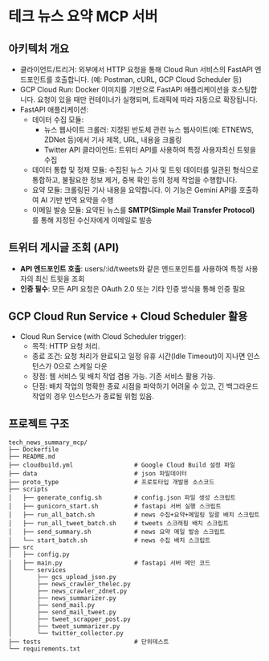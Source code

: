 # 테크 뉴스 요약 MCP 서버

## 아키텍처 개요

- 클라이언트/트리거: 외부에서 HTTP 요청을 통해 Cloud Run 서비스의 FastAPI 엔드포인트를 호출합니다. (예: Postman, cURL, GCP Cloud Scheduler 등)
- GCP Cloud Run: Docker 이미지를 기반으로 FastAPI 애플리케이션을 호스팅합니다. 요청이 있을 때만 컨테이너가 실행되며, 트래픽에 따라 자동으로 확장됩니다.
- FastAPI 애플리케이션:
    - 데이터 수집 모듈:
      - 뉴스 웹사이트 크롤러: 지정된 반도체 관련 뉴스 웹사이트(예: ETNEWS, ZDNet 등)에서 기사 제목, URL, 내용을 크롤링
      - Twitter API 클라이언트: 트위터 API를 사용하여 특정 사용자최신 트윗을 수집
    - 데이터 통합 및 정제 모듈: 수집된 뉴스 기사 및 트윗 데이터를 일관된 형식으로 통합하고, 불필요한 정보 제거, 중복 확인 등의 정제 작업을 수행합니다.
    - 요약 모듈: 크롤링된 기사 내용을 요약합니다. 이 기능은 Gemini API를 호출하여 AI 기반 번역 요약을 수행
    - 이메일 발송 모듈: 요약된 뉴스를 **SMTP(Simple Mail Transfer Protocol)** 를 통해 지정된 수신자에게 이메일로 발송

## 트위터 게시글 조회 (API)
- **API 엔드포인트 호출**: users/:id/tweets와 같은 엔드포인트를 사용하여 특정 사용자의 최신 트윗을 조회
- **인증 필수**: 모든 API 요청은 OAuth 2.0 또는 기타 인증 방식을 통해 인증 필요

## GCP Cloud Run Service + Cloud Scheduler 활용
- Cloud Run Service (with Cloud Scheduler trigger):
    - 목적: HTTP 요청 처리.
    - 종료 조건: 요청 처리가 완료되고 일정 유휴 시간(Idle Timeout)이 지나면 인스턴스가 0으로 스케일 다운
    - 장점: 웹 서비스 및 배치 작업 겸용 가능. 기존 서비스 활용 가능.
    - 단점: 배치 작업의 명확한 종료 시점을 파악하기 어려울 수 있고, 긴 백그라운드 작업의 경우 인스턴스가 종료될 위험 있음.

## 프로젝트 구조

```
tech_news_summary_mcp/
├── Dockerfile
├── README.md
├── cloudbuild.yml                 # Google Cloud Build 설정 파일
├── data                           # json 파일데이터
├── proto_type                     # 프로토타입 개발용 소스코드
├── scripts
│   ├── generate_config.sh         # config.json 파일 생성 스크립트
│   ├── gunicorn_start.sh          # fastapi 서버 실행 스크립트
│   ├── run_all_batch.sh           # news 수집+요약+메일링 일괄 배치 스크립트
│   ├── run_all_tweet_batch.sh     # tweets 스크래핑 배치 스크립트
│   ├── send_summary.sh            # news 요약 메일 발송 스크립트
│   └── start_batch.sh             # news 수집 배치 스크립트 
├── src
│   ├── config.py
│   ├── main.py                    # fastapi 서버 메인 코드
│   └── services
│       ├── gcs_upload_json.py
│       ├── news_crawler_thelec.py
│       ├── news_crawler_zdnet.py
│       ├── news_summarizer.py
│       ├── send_mail.py
│       ├── send_mail_tweet.py
│       ├── tweet_scrapper_post.py
│       ├── tweet_summarizer.py
│       └── twitter_collector.py
├── tests                          # 단위테스트 
└── requirements.txt    
```

